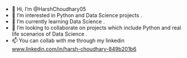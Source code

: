 - 👋 Hi, I’m @HarshChoudhary05
- 👀 I’m interested in Python and Data Science projects .
- 🌱 I’m currently learning Data Science .
- 💞️ I’m looking to collaborate on projects which include Python and real life scenarios of Data Science .
- 📫 You can collab with me through my linkedin www.linkedin.com/in/harsh-choudhary-849b201b6 

